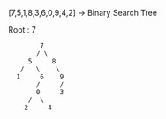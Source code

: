 
[7,5,1,8,3,6,0,9,4,2] -> Binary Search Tree



 Root : 7


            7
           / \
         5     8 
       /   \    \
      1     6    9
           /     /
           0     3
         /  \
        2     4 
